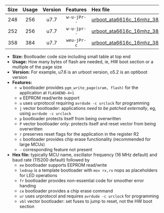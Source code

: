 |Size|Usage|Version|Features|Hex file|
|:-:|:-:|:-:|:-:|:--|
|248|256|u7.7|`w-u-jPr--`|[urboot_ata6616c_16mhz_38400bps_lednop_ur_vbl.hex](https://raw.githubusercontent.com/stefanrueger/urboot.hex/main/mcus/ata6616c/fcpu_16mhz/38400_bps/urboot_ata6616c_16mhz_38400bps_lednop_ur_vbl.hex)|
|252|256|u7.7|`w-u-jpr--`|[urboot_ata6616c_16mhz_38400bps_lednop_fr_ur_vbl.hex](https://raw.githubusercontent.com/stefanrueger/urboot.hex/main/mcus/ata6616c/fcpu_16mhz/38400_bps/urboot_ata6616c_16mhz_38400bps_lednop_fr_ur_vbl.hex)|
|358|384|u7.7|`weu-jPr-c`|[urboot_ata6616c_16mhz_38400bps_ee_lednop_fr_ce_ur_vbl.hex](https://raw.githubusercontent.com/stefanrueger/urboot.hex/main/mcus/ata6616c/fcpu_16mhz/38400_bps/urboot_ata6616c_16mhz_38400bps_ee_lednop_fr_ce_ur_vbl.hex)|

- **Size:** Bootloader code size including small table at top end
- **Usage:** How many bytes of flash are needed, ie, HW boot section or a multiple of the page size
- **Version:** For example, u7.6 is an urboot version, o5.2 is an optiboot version
- **Features:**
  + `w` bootloader provides `pgm_write_page(sram, flash)` for the application at `FLASHEND-4+1`
  + `e` EEPROM read/write support
  + `u` uses urprotocol requiring `avrdude -c urclock` for programming
  + `j` vector bootloader: applications *need to be patched externally*, eg, using `avrdude -c urclock`
  + `p` bootloader protects itself from being overwritten
  + `P` vector bootloader only: protects itself and reset vector from being overwritten
  + `r` preserves reset flags for the application in the register R2
  + `c` bootloader provides chip erase functionality (recommended for large MCUs)
  + `-` corresponding feature not present
- **Hex file:** typically MCU name, oscillator frequency (16 MHz default) and baud rate (115200 default) followed by
  + `ee` bootloader supports EEPROM read/write
  + `lednop` is a template bootloader with `mov rx,rx` nops as placeholders for LED operations
  + `fr` bootloader provides non-essential code for smoother error handing
  + `ce` bootloader provides a chip erase command
  + `ur` uses urprotocol and requires `avrdude -c urclock` for programming
  + `vbl` vector bootloader: set fuses to jump to reset, not the HW boot section
